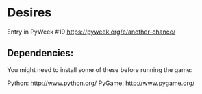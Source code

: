 Desires
=======

Entry in PyWeek #19  <https://pyweek.org/e/another-chance/>

Dependencies:
------------
You might need to install some of these before running the game:

  Python:     http://www.python.org/
  PyGame:     http://www.pygame.org/



